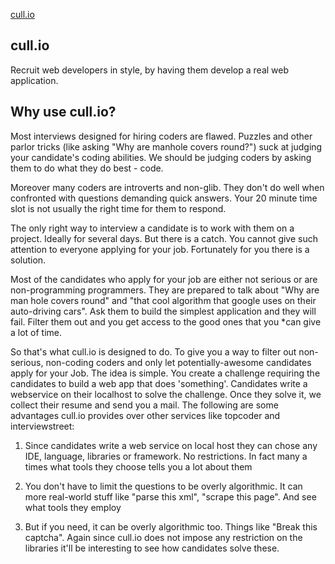 [cull.io](http://www.cull.io)

## cull.io

Recruit web developers in style, by having them develop a real web application.

## Why use cull.io?

Most interviews designed for hiring coders are flawed. Puzzles and other parlor tricks (like asking "Why are manhole covers round?") suck at judging your candidate's coding abilities. We should be judging coders by asking them to do what they do best - code.

Moreover many coders are introverts and non-glib. They don't do well when confronted with questions demanding quick answers. Your 20 minute time slot is not usually the right time for them to respond.

The only right way to interview a candidate is to work with them on a project. Ideally for several days. But there is a catch. You cannot give such attention to everyone applying for your job. Fortunately for you there is a solution.

Most of the candidates who apply for your job are either not serious or are non-programming programmers. They are prepared to talk about "Why are man hole covers round" and "that cool algorithm that google uses on their auto-driving cars". Ask them to build the simplest application and they will fail. Filter them out and you get access to the good ones that you *can give a lot of time.

So that's what cull.io is designed to do. To give you a way to filter out non-serious, non-coding coders and only let potentially-awesome candidates apply for your Job. The idea is simple. You create a challenge requiring the candidates to build a web app that does 'something'. Candidates write a webservice on their localhost to solve the challenge. Once they solve it, we collect their resume and send you a mail. The following are some advantages cull.io provides over other services like topcoder and interviewstreet:

1. Since candidates write a web service on local host they can chose any IDE, language, libraries or framework. No restrictions. In fact many a times what tools they choose tells you a lot about them

2. You don't have to limit the questions to be overly algorithmic. It can more real-world stuff like "parse this xml", "scrape this page". And see what tools they employ

3. But if you need, it can be overly algorithmic too. Things like "Break this captcha". Again since cull.io does not impose any restriction on the libraries it'll be interesting to see how candidates solve these. 
